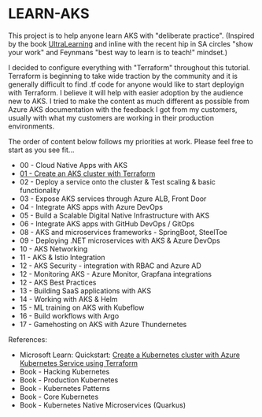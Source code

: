 # LEARN-AKS 
This project is to help anyone learn AKS with "deliberate practice". (Inspired by the book [UltraLearning](https://www.amazon.com/Ultralearning-Master-Outsmart-Competition-Accelerate/dp/006285268X) and inline with the recent hip in SA circles "show your work" and Feynmans "best way to learn is to teach!" mindset.)

I decided to configure everything with "Terraform" throughout this tutorial. Terraform is beginning to take wide traction by the community and it is generally difficult to find .tf code for anyone would like to start deployign with Terraform. I believe it will help with easier adoption by the audience new to AKS.
I tried to make the content as much different as possible from Azure AKS documentation with the feedback I got from my customers, usually with what my customers are working in their production environments. 

The order of content below follows my priorities at work. Please feel free to start as you see fit...


- 00 - Cloud Native Apps with AKS 
- [01 - Create an AKS cluster with Terraform](https://github.com/ozgurgulerx/learnaks/tree/main/01-Launch%20AKS%20Cluster%20with%20Terraform) 
- 02 - Deploy a service onto the cluster & Test scaling & basic functionality 
- 03 - Expose AKS services through Azure ALB, Front Door 
- 04 - Integrate AKS apps with Azure DevOps
- 05 - Build a Scalable Digital Native Infrastructure with AKS 
- 06 - Integrate AKS apps with GitHub DevOps / GitOps 
- 08 - AKS and microservices frameworks - SpringBoot, SteelToe 
- 09 - Deploying .NET microservices with AKS & Azure DevOps 
- 10 - AKS Networking 
- 11 - AKS & Istio Integration
- 12 - AKS Security - integration with RBAC and Azure AD 
- 12 - Monitoring AKS - Azure Monitor, Grapfana integrations 
- 12 - AKS Best Practices 
- 13 - Building SaaS applications with AKS
- 14 - Working with AKS & Helm 
- 15 - ML training on AKS with Kubeflow
- 16 - Build workflows with Argo 
- 17 - Gamehosting on AKS with Azure Thundernetes 


References:
- Microsoft Learn: Quickstart: [Create a Kubernetes cluster with Azure Kubernetes Service using Terraform](https://learn.microsoft.com/en-us/azure/developer/terraform/create-k8s-cluster-with-tf-and-aks)
- Book - Hacking Kubernetes 
- Book - Production Kubernetes 
- Book - Kubernetes Patterns 
- Book - Core Kubernetes 
- Book - Kubernetes Native Microservices (Quarkus)


